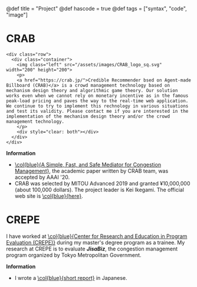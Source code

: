 @def title = "Project"
@def hascode = true
@def tags = ["syntax", "code", "image"]

# CRAB

~~~
<div class="row">
  <div class="container">
    <img class="left" src="/assets/images/CRAB_logo_sq.svg" width="200" height="200">
    <p>
    <a href="https://crab.jp/">Credible Recommender bsed on Agent-made Billboard (CRAB)</a> is a crowd management technology based on mechanism design theory and algorithmic game theory. Our solution works even when we cannot rely on monetary incentive as in the famous peak-load pricing and paves the way to the real-time web application. We continue to try to implement this rechnology in various situations and test its validity. Please contact me if you are interested in the implementation of the mechanism design theory and/or the crowd management technology. 
    </p> 
    <div style="clear: both"></div>     
  </div>
</div>
~~~

**Information**
- [\col{blue}{A Simple, Fast, and Safe Mediator for Congestion Management}](https://www.researchgate.net/publication/342537353_A_Simple_Fast_and_Safe_Mediator_for_Congestion_Management), the academic paper written by CRAB team, was accepted by AAAI '20.
- CRAB was selected by MITOU Advanced 2019 and granted ¥10,000,000 (about 100,000 dollars). The project leader is Kei Ikegami. The official web site is [\col{blue}{here}](https://www.ipa.go.jp/jinzai/advanced/2019/seika.html).


# CREPE
I have worked at [\col{blue}{Center for Research and Education in Program Evaluation (CREPE)}](http://www.crepe.e.u-tokyo.ac.jp/en/index.html) during my master's degree program as a trainee. My research at CREPE is to evaluate ***JisaBiz***, the congestion management program organized by Tokyo Metropolitan Government.

**Information**
- I wrote a [\col{blue}{short report}](https://www.dropbox.com/s/qmyevzj2mfe4k94/jisa_biz%20%283%29.pdf?dl=0) in Japanese.